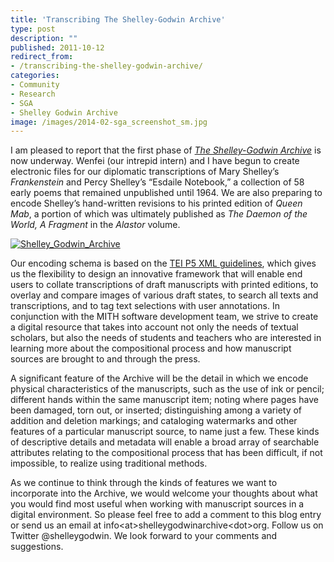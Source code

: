 ```yaml
---
title: 'Transcribing The Shelley-Godwin Archive'
type: post
description: ""
published: 2011-10-12
redirect_from: 
- /transcribing-the-shelley-godwin-archive/
categories:
- Community
- Research
- SGA
- Shelley Godwin Archive
image: /images/2014-02-sga_screenshot_sm.jpg
---
```

I am pleased to report that the first phase of _[The Shelley-Godwin Archive](http://shelleygodwinarchive.org/)_ is now underway. Wenfei (our intrepid intern) and I have begun to create electronic files for our diplomatic transcriptions of Mary Shelley’s _Frankenstein_ and Percy Shelley’s “Esdaile Notebook,” a collection of 58 early poems that remained unpublished until 1964. We are also preparing to encode Shelley’s hand-written revisions to his printed edition of _Queen Mab_, a portion of which was ultimately published as _The Daemon of the World, A Fragment_ in the _Alastor_ volume.

[![](/images/2014-02-sga_screenshot_sm.jpg "Shelley_Godwin_Archive")](http://shelleygodwinarchive.org/)

Our encoding schema is based on the [TEI P5 XML guidelines](http://www.tei-c.org/Guidelines/P5/), which gives us the flexibility to design an innovative framework that will enable end users to collate transcriptions of draft manuscripts with printed editions, to overlay and compare images of various draft states, to search all texts and transcriptions, and to tag text selections with user annotations. In conjunction with the MITH software development team, we strive to create a digital resource that takes into account not only the needs of textual scholars, but also the needs of students and teachers who are interested in learning more about the compositional process and how manuscript sources are brought to and through the press.

A significant feature of the Archive will be the detail in which we encode physical characteristics of the manuscripts, such as the use of ink or pencil; different hands within the same manuscript item; noting where pages have been damaged, torn out, or inserted; distinguishing among a variety of addition and deletion markings; and cataloging watermarks and other features of a particular manuscript source, to name just a few. These kinds of descriptive details and metadata will enable a broad array of searchable attributes relating to the compositional process that has been difficult, if not impossible, to realize using traditional methods.

As we continue to think through the kinds of features we want to incorporate into the Archive, we would welcome your thoughts about what you would find most useful when working with manuscript sources in a digital environment. So please feel free to add a comment to this blog entry or send us an email at info&lt;at>shelleygodwinarchive&lt;dot>org. Follow us on Twitter @shelleygodwin. We look forward to your comments and suggestions.
